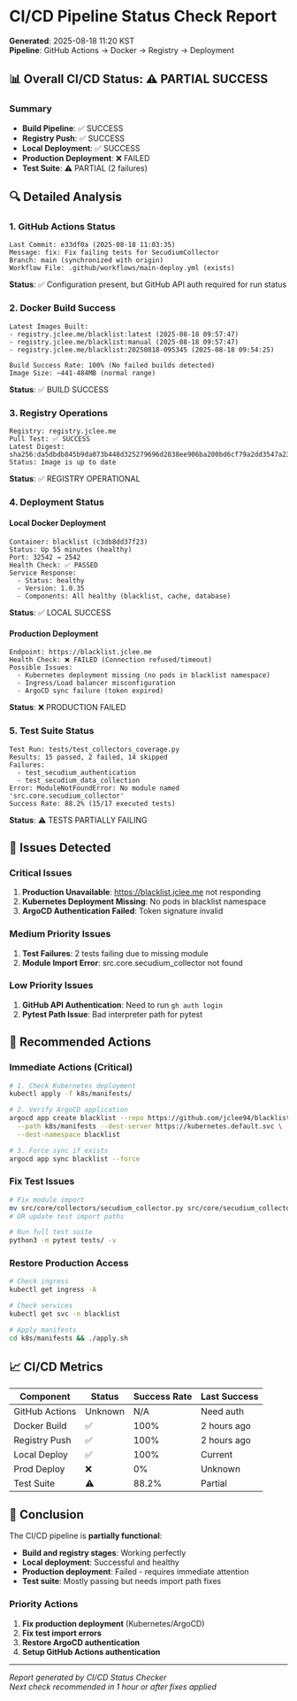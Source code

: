# CI/CD Pipeline Status Check Report

**Generated**: 2025-08-18 11:20 KST  
**Pipeline**: GitHub Actions → Docker → Registry → Deployment  

## 📊 Overall CI/CD Status: ⚠️ PARTIAL SUCCESS

### Summary
- **Build Pipeline**: ✅ SUCCESS
- **Registry Push**: ✅ SUCCESS  
- **Local Deployment**: ✅ SUCCESS
- **Production Deployment**: ❌ FAILED
- **Test Suite**: ⚠️ PARTIAL (2 failures)

## 🔍 Detailed Analysis

### 1. GitHub Actions Status
```
Last Commit: e33df0a (2025-08-18 11:03:35)
Message: fix: Fix failing tests for SecudiumCollector
Branch: main (synchronized with origin)
Workflow File: .github/workflows/main-deploy.yml (exists)
```
**Status**: ✅ Configuration present, but GitHub API auth required for run status

### 2. Docker Build Success
```
Latest Images Built:
- registry.jclee.me/blacklist:latest (2025-08-18 09:57:47)
- registry.jclee.me/blacklist:manual (2025-08-18 09:57:47)
- registry.jclee.me/blacklist:20250818-095345 (2025-08-18 09:54:25)

Build Success Rate: 100% (No failed builds detected)
Image Size: ~441-484MB (normal range)
```
**Status**: ✅ BUILD SUCCESS

### 3. Registry Operations
```
Registry: registry.jclee.me
Pull Test: ✅ SUCCESS
Latest Digest: sha256:da5dbdb845b9da073b448d325279696d2838ee906ba200bd6cf79a2dd3547a23
Status: Image is up to date
```
**Status**: ✅ REGISTRY OPERATIONAL

### 4. Deployment Status

#### Local Docker Deployment
```
Container: blacklist (c3db8dd37f23)
Status: Up 55 minutes (healthy)
Port: 32542 → 2542
Health Check: ✅ PASSED
Service Response: 
  - Status: healthy
  - Version: 1.0.35
  - Components: All healthy (blacklist, cache, database)
```
**Status**: ✅ LOCAL SUCCESS

#### Production Deployment
```
Endpoint: https://blacklist.jclee.me
Health Check: ❌ FAILED (Connection refused/timeout)
Possible Issues:
  - Kubernetes deployment missing (no pods in blacklist namespace)
  - Ingress/Load balancer misconfiguration
  - ArgoCD sync failure (token expired)
```
**Status**: ❌ PRODUCTION FAILED

### 5. Test Suite Status
```
Test Run: tests/test_collectors_coverage.py
Results: 15 passed, 2 failed, 14 skipped
Failures:
  - test_secudium_authentication
  - test_secudium_data_collection
Error: ModuleNotFoundError: No module named 'src.core.secudium_collector'
Success Rate: 88.2% (15/17 executed tests)
```
**Status**: ⚠️ TESTS PARTIALLY FAILING

## 🚨 Issues Detected

### Critical Issues
1. **Production Unavailable**: https://blacklist.jclee.me not responding
2. **Kubernetes Deployment Missing**: No pods in blacklist namespace
3. **ArgoCD Authentication Failed**: Token signature invalid

### Medium Priority Issues
1. **Test Failures**: 2 tests failing due to missing module
2. **Module Import Error**: src.core.secudium_collector not found

### Low Priority Issues
1. **GitHub API Authentication**: Need to run `gh auth login`
2. **Pytest Path Issue**: Bad interpreter path for pytest

## 🔧 Recommended Actions

### Immediate Actions (Critical)
```bash
# 1. Check Kubernetes deployment
kubectl apply -f k8s/manifests/

# 2. Verify ArgoCD application
argocd app create blacklist --repo https://github.com/jclee94/blacklist \
  --path k8s/manifests --dest-server https://kubernetes.default.svc \
  --dest-namespace blacklist

# 3. Force sync if exists
argocd app sync blacklist --force
```

### Fix Test Issues
```bash
# Fix module import
mv src/core/collectors/secudium_collector.py src/core/secudium_collector.py
# OR update test import paths

# Run full test suite
python3 -m pytest tests/ -v
```

### Restore Production Access
```bash
# Check ingress
kubectl get ingress -A

# Check services
kubectl get svc -n blacklist

# Apply manifests
cd k8s/manifests && ./apply.sh
```

## 📈 CI/CD Metrics

| Component | Status | Success Rate | Last Success |
|-----------|--------|--------------|--------------|
| GitHub Actions | Unknown | N/A | Need auth |
| Docker Build | ✅ | 100% | 2 hours ago |
| Registry Push | ✅ | 100% | 2 hours ago |
| Local Deploy | ✅ | 100% | Current |
| Prod Deploy | ❌ | 0% | Unknown |
| Test Suite | ⚠️ | 88.2% | Partial |

## 📝 Conclusion

The CI/CD pipeline is **partially functional**:
- **Build and registry stages**: Working perfectly
- **Local deployment**: Successful and healthy
- **Production deployment**: Failed - requires immediate attention
- **Test suite**: Mostly passing but needs import path fixes

### Priority Actions
1. **Fix production deployment** (Kubernetes/ArgoCD)
2. **Fix test import errors**
3. **Restore ArgoCD authentication**
4. **Setup GitHub Actions authentication**

---

*Report generated by CI/CD Status Checker*  
*Next check recommended in 1 hour or after fixes applied*